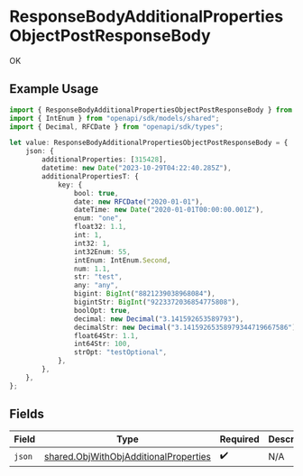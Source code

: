# ResponseBodyAdditionalPropertiesObjectPostResponseBody

OK

## Example Usage

```typescript
import { ResponseBodyAdditionalPropertiesObjectPostResponseBody } from "openapi/sdk/models/operations";
import { IntEnum } from "openapi/sdk/models/shared";
import { Decimal, RFCDate } from "openapi/sdk/types";

let value: ResponseBodyAdditionalPropertiesObjectPostResponseBody = {
    json: {
        additionalProperties: [315428],
        datetime: new Date("2023-10-29T04:22:40.285Z"),
        additionalPropertiesT: {
            key: {
                bool: true,
                date: new RFCDate("2020-01-01"),
                dateTime: new Date("2020-01-01T00:00:00.001Z"),
                enum: "one",
                float32: 1.1,
                int: 1,
                int32: 1,
                int32Enum: 55,
                intEnum: IntEnum.Second,
                num: 1.1,
                str: "test",
                any: "any",
                bigint: BigInt("8821239038968084"),
                bigintStr: BigInt("9223372036854775808"),
                boolOpt: true,
                decimal: new Decimal("3.141592653589793"),
                decimalStr: new Decimal("3.14159265358979344719667586"),
                float64Str: 1.1,
                int64Str: 100,
                strOpt: "testOptional",
            },
        },
    },
};
```

## Fields

| Field                                                                                                 | Type                                                                                                  | Required                                                                                              | Description                                                                                           |
| ----------------------------------------------------------------------------------------------------- | ----------------------------------------------------------------------------------------------------- | ----------------------------------------------------------------------------------------------------- | ----------------------------------------------------------------------------------------------------- |
| `json`                                                                                                | [shared.ObjWithObjAdditionalProperties](../../../sdk/models/shared/objwithobjadditionalproperties.md) | :heavy_check_mark:                                                                                    | N/A                                                                                                   |